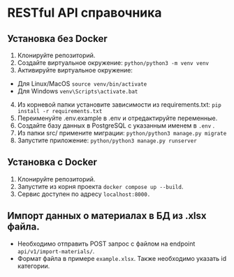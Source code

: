 # RESTful API справочника

## Установка без Docker
1. Клонируйте репозиторий.
2. Создайте виртуальное окружение:
```python/python3 -m venv venv```
3. Активируйте виртуальное окружение:
* Для Linux/MacOS ```source venv/bin/activate```
* Для Windows ```venv\Scripts\activate.bat```
4. Из корневой папки установите зависимости из requirements.txt:
```pip install -r requirements.txt```
5. Переименуйте .env.example в .env и отредактируйте переменные.
6. Создайте базу данных в PostgreSQL с указанным именем в ```.env``` .
7. Из папки srс/ примените миграции:
```python/python3 manage.py migrate```
8. Запустите приложение:
```python/python3 manage.py runserver```

## Установка c Docker
1. Клонируйте репозиторий.
2. Запустите из корня проекта
```docker compose up --build```.
3. Сервис доступен по адресу ```localhost:8000.```


## Импорт данных о материалах в БД из .xlsx файла.
- Необходимо отправить POST запрос с файлом на endpoint ```api/v1/import-materials/```.
- Формат файла в примере ```example.xlsx```. Также необходимо указать id категории.


